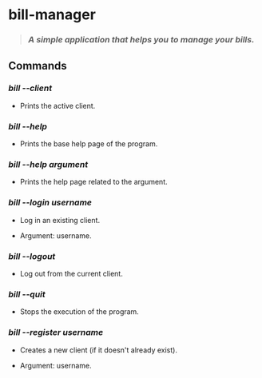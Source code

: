 # **bill-manager**
>### *A simple application that helps you to manage your bills.*

## **Commands**
### ***bill --client***
* Prints the active client.

### ***bill --help***
* Prints the base help page of the program.

### ***bill --help argument***
* Prints the help page related to the argument.

### ***bill --login username***
* Log in an existing client.

* Argument: username.

### ***bill --logout***
* Log out from the current client.

### ***bill --quit***
* Stops the execution of the program.

### ***bill --register username***
* Creates a new client (if it doesn't already exist).

* Argument: username.